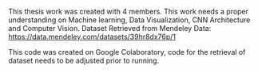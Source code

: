 This thesis work was created with 4 members. 
This work needs a proper understanding on Machine learning, Data Visualization, CNN Architecture and Computer Vision.
Dataset Retrieved from Mendeley Data: https://data.mendeley.com/datasets/39hr8dx76p/1

This code was created on Google Colaboratory, code for the retrieval of dataset needs to be adjusted prior to running.
